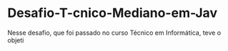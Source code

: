 # Desafio-T-cnico-Mediano-em-Jav
Nesse desafio, que foi passado no curso Técnico em Informática, teve o objeti
